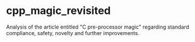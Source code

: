 # cpp_magic_revisited
Analysis of the article entitled "C pre-processor magic" regarding standard compliance, safety, novelty and further improvements.
